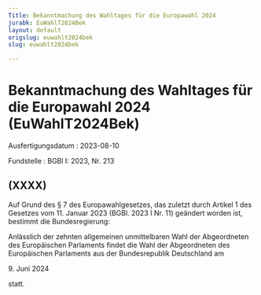 ```yaml
---
Title: Bekanntmachung des Wahltages für die Europawahl 2024
jurabk: EuWahlT2024Bek
layout: default
origslug: euwahlt2024bek
slug: euwahlt2024bek

---
```


# Bekanntmachung des Wahltages für die Europawahl 2024 (EuWahlT2024Bek)

Ausfertigungsdatum
:   2023-08-10

Fundstelle
:   BGBl I: 2023, Nr. 213


## (XXXX)

Auf Grund des § 7 des Europawahlgesetzes, das zuletzt durch Artikel 1
des Gesetzes vom 11. Januar 2023 (BGBl. 2023 I Nr. 11) geändert worden
ist, bestimmt die Bundesregierung:

Anlässlich der zehnten allgemeinen unmittelbaren Wahl der Abgeordneten
des Europäischen Parlaments findet die Wahl der Abgeordneten des
Europäischen Parlaments aus der Bundesrepublik Deutschland am

9\. Juni 2024

statt.

